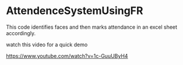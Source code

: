 # AttendenceSystemUsingFR
This code identifies faces and then marks attendance in an excel sheet accordingly.


watch this video for a quick demo

https://www.youtube.com/watch?v=1c-GuuUByH4
